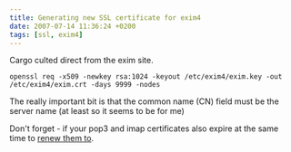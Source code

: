 ```yaml
---
title: Generating new SSL certificate for exim4
date: 2007-07-14 11:36:24 +0200
tags: [ssl, exim4]
---
```


Cargo culted direct from the exim site.

    openssl req -x509 -newkey rsa:1024 -keyout /etc/exim4/exim.key -out /etc/exim4/exim.crt -days 9999 -nodes

The really important bit is that the common name (CN) field must be the server name (at least so it seems to be for me)

Don't forget - if your pop3 and imap certificates also expire at the same time to [renew them to](/2006/07/14/courier-imap-pop3-with-ssl/).
